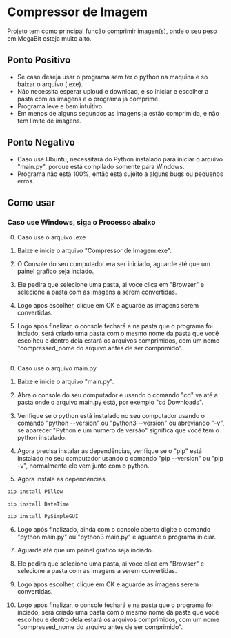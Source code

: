 
# Compressor de Imagem

Projeto tem como principal função comprimir imagen(s), onde o seu peso em MegaBit esteja muito alto.

## Ponto Positivo

- Se caso deseja usar o programa sem ter o python na maquina e so baixar o arquivo (.exe).
- Não necessita esperar uploud e download, e so iniciar e escolher a pasta com as imagens e o programa ja comprime.
- Programa leve e bem intuitivo
- Em menos de alguns segundos as imagens ja estão comprimida, e não tem limite de imagens.

## Ponto Negativo
- Caso use Ubuntu, necessitará do Python instalado para iniciar o arquivo "main.py", porque está compilado somente para Windows.
- Programa não está 100%, então está sujeito a alguns bugs ou pequenos erros.

## Como usar

### Caso use Windows, siga o Processo abaixo
0. Caso use o arquivo .exe

1. Baixe e inicie o arquivo "Compressor de Imagem.exe".

2. O Console do seu computador era ser iniciado, aguarde até que um painel grafico seja inciado.

3. Ele pedira que selecione uma pasta, ai voce clica em "Browser" e selecione a pasta com as imagens a serem convertidas.

4. Logo apos escolher, clique em OK e aguarde as imagens serem convertidas.

5. Logo apos finalizar, o console fechará e na pasta que o programa foi inciado, será criado uma pasta com o mesmo nome da pasta que você escolheu e dentro dela estará os arquivos comprimidos, com um nome "compressed_nome do arquivo antes de ser comprimido".

##
0. Caso use o arquivo main.py.

1. Baixe e inicie o arquivo "main.py".

2. Abra o console do seu computador e usando o comando "cd" va até a pasta onde o arquivo main.py está, por exemplo "cd Downloads".

3. Verifique se o python está instalado no seu computador usando o comando "python --version" ou "python3 --version" ou abreviando "-v", se aparecer "Python e um numero de versão" significa que você tem o python instalado.

4. Agora precisa instalar as dependências, verifique se o "pip" está instalado no seu computador usando o comando "pip --version" ou "pip -v", normalmente ele vem junto com o python.

5. Agora instale as dependências.
```bash
pip install Pillow
```
```bash
pip install DateTime
```
```bash
pip install PySimpleGUI
```
6. Logo após finalizado, ainda com o console aberto digite o comando "python main.py" ou "python3 main.py" e aguarde o programa iniciar.

7. Aguarde até que um painel grafico seja inciado.
8. Ele pedira que selecione uma pasta, ai voce clica em "Browser" e selecione a pasta com as imagens a serem convertidas.

9. Logo apos escolher, clique em OK e aguarde as imagens serem convertidas.

10. Logo apos finalizar, o console fechará e na pasta que o programa foi inciado, será criado uma pasta com o mesmo nome da pasta que você escolheu e dentro dela estará os arquivos comprimidos, com um nome "compressed_nome do arquivo antes de ser comprimido".
